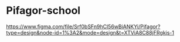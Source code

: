 # Pifagor-school
https://www.figma.com/file/Srf0bSFn9hCl56wBiANKYi/Pifagor?type=design&node-id=1%3A2&mode=design&t=XTViA8C88jFRgkjs-1

